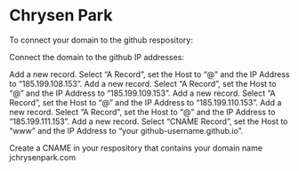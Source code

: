 # Chrysen Park

To connect your domain to the github respository:

Connect the domain to the github IP addresses:

Add a new record. Select “A Record”, set the Host to “@” and the IP Address to “185.199.108.153”.
Add a new record. Select “A Record”, set the Host to “@” and the IP Address to “185.199.109.153”.
Add a new record. Select “A Record”, set the Host to “@” and the IP Address to “185.199.110.153”.
Add a new record. Select “A Record”, set the Host to “@” and the IP Address to “185.199.111.153”.
Add a new record. Select “CNAME Record”, set the Host to “www” and the IP Address to “your github-username.github.io”.

Create a CNAME in your respository that contains your domain name
jchrysenpark.com
